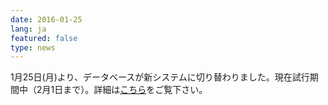 ```yaml
---
date: 2016-01-25
lang: ja
featured: false
type: news
---
```

1月25日(月)より、データベースが新システムに切り替わりました。現在試行期間中（2月1日まで）。詳細は<a href="/news/2015/database20160125_old.pdf" target="_blank">こちら</a>をご覧下さい。
